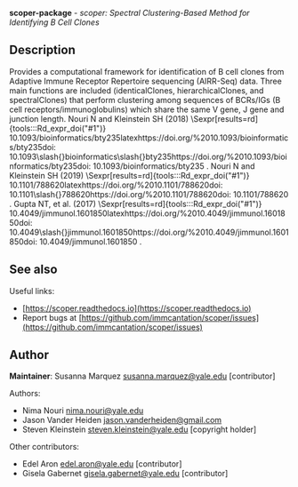 **scoper-package** - *scoper: Spectral Clustering-Based Method for Identifying B Cell Clones*

Description
--------------------

Provides a computational framework for identification of B cell clones from Adaptive Immune Receptor Repertoire sequencing (AIRR-Seq) data. Three main functions are included (identicalClones, hierarchicalClones, and spectralClones) that perform clustering among sequences of BCRs/IGs (B cell receptors/immunoglobulins) which share the same V gene, J gene and junction length. Nouri N and Kleinstein SH (2018) \Sexpr[results=rd]{tools:::Rd_expr_doi("#1")} 10.1093/bioinformatics/bty235latexhttps://doi.org/%2010.1093/bioinformatics/bty235doi: 10.1093\slash{}bioinformatics\slash{}bty235https://doi.org/%2010.1093/bioinformatics/bty235doi: 10.1093/bioinformatics/bty235
. Nouri N and Kleinstein SH (2019) \Sexpr[results=rd]{tools:::Rd_expr_doi("#1")} 10.1101/788620latexhttps://doi.org/%2010.1101/788620doi: 10.1101\slash{}788620https://doi.org/%2010.1101/788620doi: 10.1101/788620
. Gupta NT, et al. (2017) \Sexpr[results=rd]{tools:::Rd_expr_doi("#1")} 10.4049/jimmunol.1601850latexhttps://doi.org/%2010.4049/jimmunol.1601850doi: 10.4049\slash{}jimmunol.1601850https://doi.org/%2010.4049/jimmunol.1601850doi: 10.4049/jimmunol.1601850
.








See also
-------------------

Useful links:

+  [https://scoper.readthedocs.io](https://scoper.readthedocs.io)
+  Report bugs at [https://github.com/immcantation/scoper/issues](https://github.com/immcantation/scoper/issues)





Author
-------------------

**Maintainer**: Susanna Marquez [susanna.marquez@yale.edu](mailto:susanna.marquez@yale.edu) [contributor]

Authors:

+  Nima Nouri [nima.nouri@yale.edu](mailto:nima.nouri@yale.edu)
+  Jason Vander Heiden [jason.vanderheiden@gmail.com](mailto:jason.vanderheiden@gmail.com)
+  Steven Kleinstein [steven.kleinstein@yale.edu](mailto:steven.kleinstein@yale.edu) [copyright holder]


Other contributors:

+  Edel Aron [edel.aron@yale.edu](mailto:edel.aron@yale.edu) [contributor]
+  Gisela Gabernet [gisela.gabernet@yale.edu](mailto:gisela.gabernet@yale.edu) [contributor]

